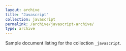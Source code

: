 ```yaml
---
layout: archive
title: "Javascript"
collection: javascript
permalink: /archive/javascript-archive/
type: archive
---
```


Sample document listing for the collection `_javascript`.